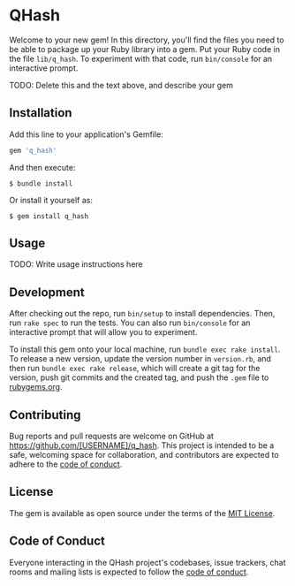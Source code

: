 # QHash

Welcome to your new gem! In this directory, you'll find the files you need to be able to package up your Ruby library into a gem. Put your Ruby code in the file `lib/q_hash`. To experiment with that code, run `bin/console` for an interactive prompt.

TODO: Delete this and the text above, and describe your gem

## Installation

Add this line to your application's Gemfile:

```ruby
gem 'q_hash'
```

And then execute:

    $ bundle install

Or install it yourself as:

    $ gem install q_hash

## Usage

TODO: Write usage instructions here

## Development

After checking out the repo, run `bin/setup` to install dependencies. Then, run `rake spec` to run the tests. You can also run `bin/console` for an interactive prompt that will allow you to experiment.

To install this gem onto your local machine, run `bundle exec rake install`. To release a new version, update the version number in `version.rb`, and then run `bundle exec rake release`, which will create a git tag for the version, push git commits and the created tag, and push the `.gem` file to [rubygems.org](https://rubygems.org).

## Contributing

Bug reports and pull requests are welcome on GitHub at https://github.com/[USERNAME]/q_hash. This project is intended to be a safe, welcoming space for collaboration, and contributors are expected to adhere to the [code of conduct](https://github.com/[USERNAME]/q_hash/blob/master/CODE_OF_CONDUCT.md).

## License

The gem is available as open source under the terms of the [MIT License](https://opensource.org/licenses/MIT).

## Code of Conduct

Everyone interacting in the QHash project's codebases, issue trackers, chat rooms and mailing lists is expected to follow the [code of conduct](https://github.com/[USERNAME]/q_hash/blob/master/CODE_OF_CONDUCT.md).
